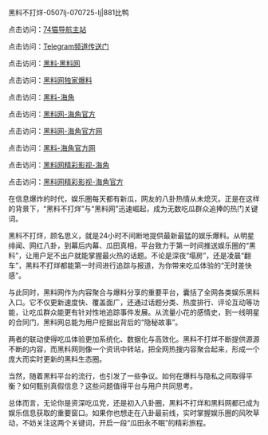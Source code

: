 黑料不打烊-0507lj-070725-lj|881比鸭

点击访问：<a href="https://74mao.com/">74猫导航主站</a>

点击访问：<a href="https://74mao.com/">Telegram频道传送门</a>

点击访问：<a href="https://heiliaolvzlu3.pages.dev">黑料·黑料网</a>

点击访问：<a href="https://heiliaoyvnrda.pages.dev">黑料网独家爆料</a>

点击访问：<a href="https://ert-6he.pages.dev/">黑料-海角</a>

点击访问：<a href="https://gbs-3wd.pages.dev/">黑料网-海角官方</a>

点击访问：<a href="https://sdfsh.pages.dev/">黑料网-海角官方网</a>

点击访问：<a href="https://jha.pages.dev/">黑料-海角官方网</a>

点击访问：<a href="https://qfwfg.pages.dev/">黑料网精彩影视-海角</a>

点击访问：<a href="https://gdas.pages.dev/">黑料网精彩影视-海角官方</a>

在信息爆炸的时代，娱乐圈每天都有新瓜，网友的八卦热情从未熄灭。正是在这样的背景下，“黑料不打烊”与“黑料网”迅速崛起，成为无数吃瓜群众追捧的热门关键词。

黑料不打烊，顾名思义，就是24小时不间断地提供最新最猛的娱乐爆料。从明星绯闻、网红八卦，到幕后内幕、瓜田真相，平台致力于第一时间推送娱乐圈的“黑料”，让用户足不出户就能掌握最火热的话题。不论是深夜“塌房”，还是凌晨“翻车”，黑料不打烊都能第一时间进行追踪与报道，为你带来吃瓜体验的“无时差快感”。

与此同时，黑料网作为内容聚合与爆料分享的重要平台，囊括了全网各类娱乐黑料入口。它不仅更新速度快、覆盖面广，还通过话题分类、热度排行、评论互动等功能，让吃瓜群众能更有针对性地追踪事件发展。从流量小花的感情史，到一线明星的合同门，黑料网总能为用户挖掘出背后的“隐秘故事”。

两者的联动使得吃瓜体验更加系统化、数据化与高效化。黑料不打烊不断提供源源不断的内容，而黑料网则像一个资讯中转站，把全网热搜内容聚合起来，形成一个庞大而实时更新的黑料生态圈。

当然，随着黑料平台的流行，也引发了一些争议。如何在爆料与隐私之间取得平衡？如何甄别真假信息？这些问题值得平台与用户共同思考。

总体而言，无论你是资深吃瓜党，还是初入八卦圈，黑料不打烊和黑料网都已成为娱乐信息获取的重要窗口。如果你也想走在八卦最前线，实时掌握娱乐圈的风吹草动，不妨关注这两个关键词，开启一段“瓜田永不眠”的精彩旅程。

